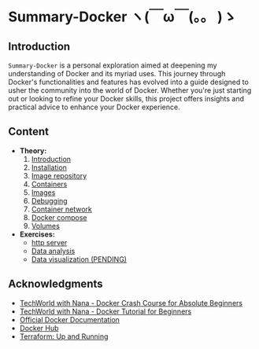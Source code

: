 # Summary-Docker ヽ(￣ω￣(。。 )ゝ

## Introduction
`Summary-Docker` is a personal exploration aimed at deepening my understanding of Docker and its myriad uses. This journey through Docker's functionalities and features has evolved into a guide designed to usher the community into the world of Docker. Whether you're just starting out or looking to refine your Docker skills, this project offers insights and practical advice to enhance your Docker experience.

## Content
- __Theory:__
    1. [Introduction](./summary_docker/0-content/0-introduction.md)
    2. [Installation](./summary_docker/0-content/1-installation.md)
    3. [Image repository](./summary_docker/0-content/2-image-repository.md)
    4. [Containers](./summary_docker/0-content/3-containers.md)
    5. [Images](./summary_docker/0-content/4-images.md)
    6. [Debugging](./summary_docker/0-content/5-debugging.md)
    7. [Container network](./summary_docker/0-content/6-network.md)
    8. [Docker compose](./summary_docker/0-content/7-docker-compose.md)
    9. [Volumes](./summary_docker/0-content/8-volumes.md)
- __Exercises:__
    - [http server](./summary_docker/1-exercises/1-http-server/README.md)
    - [Data analysis](./summary_docker/1-exercises/2-data-analysis/README.md)
    - [Data visualization (PENDING)](./summary_docker/1-exercises/3-data-visualization/README.md)

## Acknowledgments
- [TechWorld with Nana - Docker Crash Course for Absolute Beginners](https://www.youtube.com/watch?v=pg19Z8LL06w)
- [TechWorld with Nana - Docker Tutorial for Beginners](https://www.youtube.com/watch?v=3c-iBn73dDE)
- [Official Docker Documentation](https://docs.docker.com/)
- [Docker Hub](https://hub.docker.com/)
- [Terraform: Up and Running](https://www.oreilly.com/library/view/terraform-up-and/9781098116736/)
